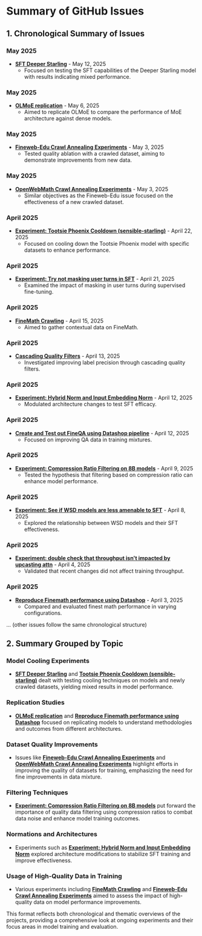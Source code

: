 # Summary of GitHub Issues

## 1. Chronological Summary of Issues

### May 2025
- **[SFT Deeper Starling](https://github.com/marin-community/marin/issues/1237)** - May 12, 2025
  - Focused on testing the SFT capabilities of the Deeper Starling model with results indicating mixed performance.
  
### May 2025
- **[OLMoE replication](https://github.com/marin-community/marin/issues/1183)** - May 6, 2025
  - Aimed to replicate OLMoE to compare the performance of MoE architecture against dense models.

### May 2025
- **[Fineweb-Edu Crawl Annealing Experiments](https://github.com/marin-community/marin/issues/1168)** - May 3, 2025
  - Tested quality ablation with a crawled dataset, aiming to demonstrate improvements from new data.

### May 2025
- **[OpenWebMath Crawl Annealing Experiments](https://github.com/marin-community/marin/issues/1167)** - May 3, 2025
  - Similar objectives as the Fineweb-Edu issue focused on the effectiveness of a new crawled dataset.

### April 2025
- **[Experiment: Tootsie Phoenix Cooldown (sensible-starling)](https://github.com/marin-community/marin/issues/977)** - April 22, 2025
  - Focused on cooling down the Tootsie Phoenix model with specific datasets to enhance performance.

### April 2025
- **[Experiment: Try not masking user turns in SFT](https://github.com/marin-community/marin/issues/975)** - April 21, 2025
  - Examined the impact of masking in user turns during supervised fine-tuning.

### April 2025
- **[FineMath Crawling](https://github.com/marin-community/marin/issues/968)** - April 15, 2025
  - Aimed to gather contextual data on FineMath.

### April 2025
- **[Cascading Quality Filters](https://github.com/marin-community/marin/issues/963)** - April 13, 2025
  - Investigated improving label precision through cascading quality filters.

### April 2025
- **[Experiment: Hybrid Norm and Input Embedding Norm](https://github.com/marin-community/marin/issues/961)** - April 12, 2025
  - Modulated architecture changes to test SFT efficacy.

### April 2025
- **[Create and Test out FineQA using Datashop pipeline](https://github.com/marin-community/marin/issues/958)** - April 12, 2025
  - Focused on improving QA data in training mixtures.

### April 2025
- **[Experiment: Compression Ratio Filtering on 8B models](https://github.com/marin-community/marin/issues/955)** - April 9, 2025
  - Tested the hypothesis that filtering based on compression ratio can enhance model performance.

### April 2025
- **[Experiment: See if WSD models are less amenable to SFT](https://github.com/marin-community/marin/issues/950)** - April 8, 2025
  - Explored the relationship between WSD models and their SFT effectiveness.

### April 2025
- **[Experiment: double check that throughput isn't impacted by upcasting attn](https://github.com/marin-community/marin/issues/943)** - April 4, 2025
  - Validated that recent changes did not affect training throughput.

### April 2025
- **[Reproduce Finemath performance using Datashop](https://github.com/marin-community/marin/issues/939)** - April 3, 2025
  - Compared and evaluated finest math performance in varying configurations.

... (other issues follow the same chronological structure)

## 2. Summary Grouped by Topic

### Model Cooling Experiments
- **[SFT Deeper Starling](https://github.com/marin-community/marin/issues/1237)** and **[Tootsie Phoenix Cooldown (sensible-starling)](https://github.com/marin-community/marin/issues/977)** dealt with testing cooling techniques on models and newly crawled datasets, yielding mixed results in model performance.

### Replication Studies
- **[OLMoE replication](https://github.com/marin-community/marin/issues/1183)** and **[Reproduce Finemath performance using Datashop](https://github.com/marin-community/marin/issues/939)** focused on replicating models to understand methodologies and outcomes from different architectures.

### Dataset Quality Improvements
- Issues like **[Fineweb-Edu Crawl Annealing Experiments](https://github.com/marin-community/marin/issues/1168)** and **[OpenWebMath Crawl Annealing Experiments](https://github.com/marin-community/marin/issues/1167)** highlight efforts in improving the quality of datasets for training, emphasizing the need for fine improvements in data mixture.

### Filtering Techniques
- **[Experiment: Compression Ratio Filtering on 8B models](https://github.com/marin-community/marin/issues/955)** put forward the importance of quality data filtering using compression ratios to combat data noise and enhance model training outcomes.

### Normations and Architectures
- Experiments such as **[Experiment: Hybrid Norm and Input Embedding Norm](https://github.com/marin-community/marin/issues/961)** explored architecture modifications to stabilize SFT training and improve effectiveness.

### Usage of High-Quality Data in Training
- Various experiments including **[FineMath Crawling](https://github.com/marin-community/marin/issues/968)** and **[Fineweb-Edu Crawl Annealing Experiments](https://github.com/marin-community/marin/issues/1168)** aimed to assess the impact of high-quality data on model performance improvements.

This format reflects both chronological and thematic overviews of the projects, providing a comprehensive look at ongoing experiments and their focus areas in model training and evaluation.
